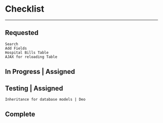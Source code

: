 # Checklist
--------------------------
## Requested
	Search
	Add Fields
	Hospital Bills Table
	AJAX for reloading Table
## In Progress 		| Assigned
	

## Testing 			| Assigned
	Inheritance for database models | Deo
## Complete